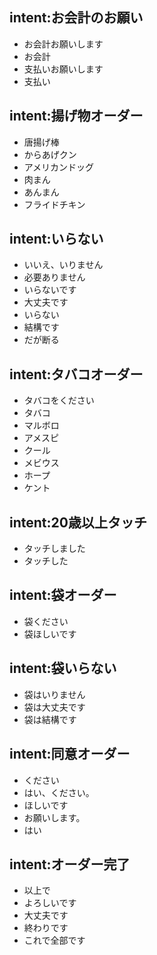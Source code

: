 ## intent:お会計のお願い
- お会計お願いします
- お会計
- 支払いお願いします
- 支払い

## intent:揚げ物オーダー
- 唐揚げ棒
- からあげクン
- アメリカンドッグ
- 肉まん
- あんまん
- フライドチキン

## intent:いらない
- いいえ、いりません
- 必要ありません
- いらないです
- 大丈夫です
- いらない
- 結構です
- だが断る

## intent:タバコオーダー
- タバコをください
- タバコ
- マルボロ
- アメスピ
- クール
- メビウス
- ホープ
- ケント

## intent:20歳以上タッチ
- タッチしました
- タッチした

## intent:袋オーダー
- 袋ください
- 袋ほしいです

## intent:袋いらない
- 袋はいりません
- 袋は大丈夫です
- 袋は結構です

## intent:同意オーダー
- ください
- はい、ください。
- ほしいです
- お願いします。
- はい

## intent:オーダー完了
- 以上で
- よろしいです
- 大丈夫です
- 終わりです
- これで全部です


